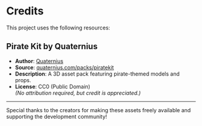 # Credits

This project uses the following resources:

## Pirate Kit by Quaternius
- **Author**: [Quaternius](https://quaternius.com/)
- **Source**: [quaternius.com/packs/piratekit](https://quaternius.com/packs/piratekit.html)
- **Description**: A 3D asset pack featuring pirate-themed models and props.
- **License**: CC0 (Public Domain)  
  *(No attribution required, but credit is appreciated.)*

---

Special thanks to the creators for making these assets
freely available and supporting the development community!
